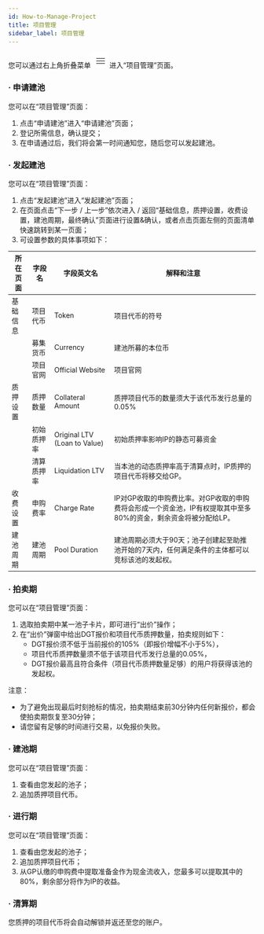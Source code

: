 ```yaml
---
id: How-to-Manage-Project
title: 项目管理
sidebar_label: 项目管理 
---
```


您可以通过右上角折叠菜单![](/img/menu.png)进入“项目管理”页面。
### · 申请建池
您可以在“项目管理”页面：

1. 点击“申请建池”进入“申请建池”页面；
1. 登记所需信息，确认提交；
1. 在申请通过后，我们将会第一时间通知您，随后您可以发起建池。
### · 发起建池
您可以在“项目管理”页面：

1. 点击“发起建池”进入“发起建池”页面；
1. 在页面点击“下一步 / 上一步”依次进入 / 返回“基础信息，质押设置，收费设置，建池周期，最终确认”页面进行设置&确认，或者点击页面左侧的页面清单快速跳转到某一页面；
1. 可设置参数的具体事项如下：

| 所在页面 | 字段名 | 字段英文名 | 解释和注意 |
| --- | --- | --- | --- |
| 基础信息 | 项目代币 | Token | 项目代币的符号 |
|  | 募集货币 | Currency | 建池所募的本位币 |
|  | 项目官网 | Official Website | 项目官网 |
| 质押设置 | 质押数量 | Collateral Amount | 质押项目代币的数量须大于该代币发行总量的0.05% |
|  | 初始质押率 | Original LTV (Loan to Value) | 初始质押率影响IP的静态可募资金 |
|  | 清算质押率 | Liquidation LTV | 当本池的动态质押率高于清算点时，IP质押的项目代币将移交给GP。 |
| 收费设置 | 申购费率 | Charge Rate | IP对GP收取的申购费比率。对GP收取的申购费将会形成一个资金池，IP有权提取其中至多80%的资金，剩余资金将被分配给LP。 |
| 建池周期 | 建池周期 | Pool Duration | 建池周期必须大于90天；池子创建起至助推池开始的7天内，任何满足条件的主体都可以竞标该池的发起权。 |

### · 拍卖期
您可以在“项目管理”页面：

1. 选取拍卖期中某一池子卡片，即可进行“出价”操作；
1. 在“出价”弹窗中给出DGT报价和项目代币质押数量，拍卖规则如下：
   - DGT报价须不低于当前报价的105%（即报价增幅不小于5%），
   - 项目代币质押数量须不低于该项目代币发行总量的0.05%，
   - DGT报价最高且符合条件（项目代币质押数量足够）的用户将获得该池的发起权。

注意：

- 为了避免出现最后时刻抢标的情况，拍卖期结束前30分钟内任何新报价，都会使拍卖期恢复至30分钟；
- 请您留有足够的时间进行交易，以免报价失败。
### · 建池期
您可以在“项目管理”页面：

1. 查看由您发起的池子；
1. 追加质押项目代币。
### · 进行期
您可以在“项目管理”页面：

1. 查看由您发起的池子；
1. 追加质押项目代币；
1. 从GP认缴的申购费中提取准备金作为现金流收入，您最多可以提取其中的80%，剩余部分将作为IP的收益。
### · 清算期
您质押的项目代币将会自动解锁并返还至您的账户。
